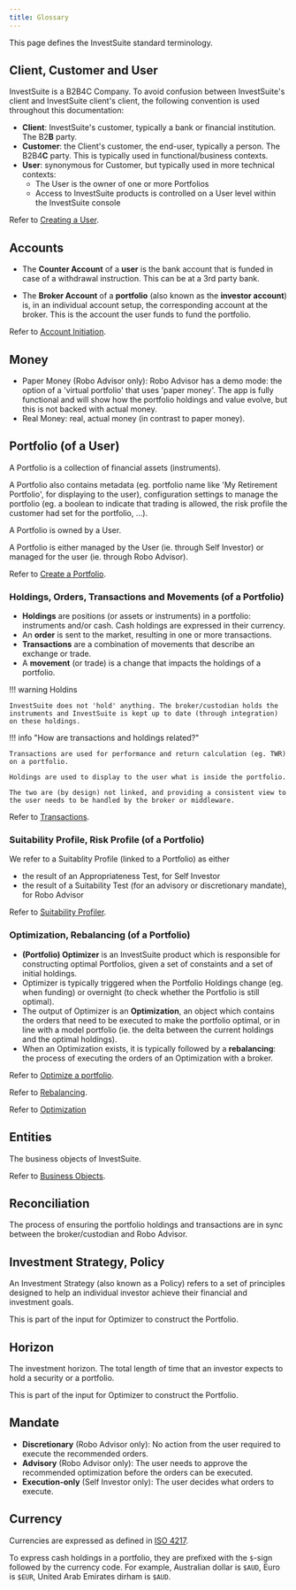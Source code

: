 ```yaml
---
title: Glossary
---
```


This page defines the InvestSuite standard terminology.

## Client, Customer and User
InvestSuite is a B2B4C Company. To avoid confusion between InvestSuite's client and InvestSuite client's client, the following convention is used throughout this documentation:

- **Client**: InvestSuite's customer, typically a bank or financial institution. The B2**B** party.
- **Customer**: the Client's customer, the end-user, typically a person. The B2B4**C** party. This is typically used in functional/business contexts.
- **User**: synonymous for Customer, but typically used in more technical contexts:
    - The User is the owner of one or more Portfolios
    - Access to InvestSuite products is controlled on a User level within the InvestSuite console

Refer to [Creating a User](users.md#create-a-user).

<!-- #### Document
TODO -->

<!-- ### Report
TODO -->

## Accounts
- The **Counter Account** of a **user** is the bank account that is funded in case of a withdrawal instruction. This can be at a 3rd party bank.

- The **Broker Account** of a **portfolio** (also known as the **investor account**) is, in an individual account setup, the corresponding account at the broker. This is the account the user funds to fund the portfolio.

<!-- TODO quid 'investor account' at the bank -->

Refer to [Account Initiation](../common_scenarios/account_initiation.md). 
<!-- TODO -->


## Money
- Paper Money (Robo Advisor only): Robo Advisor has a demo mode: the option of a 'virtual portfolio' that uses 'paper money'. The app is fully functional and will show how the portfolio holdings and value evolve, but this is not backed with actual money.
- Real Money: real, actual money (in contrast to paper money).

## Portfolio (of a User)
A Portfolio is a collection of financial assets (instruments). 

A Portfolio also contains metadata (eg. portfolio name like 'My Retirement Portfolio', for displaying to the user), configuration settings to manage the portfolio (eg. a boolean to indicate that trading is allowed, the risk profile the customer had set for the portfolio, ...).

A Portfolio is owned by a User.

A Portfolio is either managed by the User (ie. through Self Investor) or managed for the user (ie. through Robo Advisor).

Refer to [Create a Portfolio](/common_scenarios/portfolios/#create-a-portfolio).

<!-- Portfolio
Portfolio Stats
:question_mark: not found in InvestSuite API documentation - About 
Contains stats about multiple instruments -->

### Holdings, Orders, Transactions and Movements (of a Portfolio)

<!-- TODO: https://www.investopedia.com/terms/f/financialasset.asp
TODO: https://www.investopedia.com/terms/f/financialinstrument.asp -->

- **Holdings** are positions (or assets or instruments) in a portfolio: instruments and/or cash. Cash holdings are expressed in their currency.
- An **order** is sent to the market, resulting in one or more transactions.
- **Transactions** are a combination of movements that describe an exchange or trade.
- A **movement** (or trade) is a change that impacts the holdings of a portfolio.

!!! warning Holdins

    InvestSuite does not 'hold' anything. The broker/custodian holds the instruments and InvestSuite is kept up to date (through integration) on these holdings.

!!! info "How are transactions and holdings related?"

    Transactions are used for performance and return calculation (eg. TWR) on a portfolio. 

    Holdings are used to display to the user what is inside the portfolio.

    The two are (by design) not linked, and providing a consistent view to the user needs to be handled by the broker or middleware.

<!-- Documentation EOD file storage of transactions in IVS databases - Google Docs -->
<!-- See also [Synchronizing Portfolios](../robo/synchronize_portfolios.md). -->
Refer to [Transactions](transactions.md).

### Suitability Profile, Risk Profile (of a Portfolio)
We refer to a Suitablity Profile (linked to a Portfolio) as either

- the result of an Appropriateness Test, for Self Investor
- the result of a Suitability Test (for an advisory or discretionary mandate), for Robo Advisor

Refer to [Suitability Profiler](../scenarios/suitability_profiler.md).

### Optimization, Rebalancing (of a Portfolio)
- **(Portfolio) Optimizer** is an InvestSuite product which is responsible for constructing optimal Portfolios, given a set of constaints and a set of initial holdings.
- Optimizer is typically triggered when the Portfolio Holdings change (eg. when funding) or overnight (to check whether the Portfolio is still optimal).
- The output of Optimizer is an **Optimization**, an object which contains the orders that need to be executed to make the portfolio optimal, or in line with a model portfolio (ie. the delta between the current holdings and the optimal holdings).
- When an Optimization exists, it is typically followed by a **rebalancing**: the process of executing the orders of an Optimization with a broker.

Refer to [Optimize a portfolio](../common_scenarios/run_optimizer/).

Refer to [Rebalancing](../robo/rebalancing.md).

Refer to [Optimization](../robo/optimization.md)

## Entities
The business objects of InvestSuite.

Refer to [Business Objects](entities.md).

## Reconciliation
The process of ensuring the portfolio holdings and transactions are in sync between the broker/custodian and Robo Advisor.

## Investment Strategy, Policy
An Investment Strategy (also known as a Policy) refers to a set of principles designed to help an individual investor achieve their financial and investment goals.

This is part of the input for Optimizer to construct the Portfolio.

## Horizon
The investment horizon. The total length of time that an investor expects to hold a security or a portfolio.

This is part of the input for Optimizer to construct the Portfolio.

## Mandate

- **Discretionary** (Robo Advisor only): No action from the user required to execute the recommended orders.
- **Advisory** (Robo Advisor only): The user needs to approve the recommended optimization before the orders can be executed.
- **Execution-only** (Self Investor only): The user decides what orders to execute.

## Currency

Currencies are expressed as defined in [ISO 4217](https://en.wikipedia.org/wiki/ISO_4217#List_of_ISO_4217_currency_codes).

To express cash holdings in a portfolio, they are prefixed with the `$`-sign followed by the currency code. For example, Australian dollar is `$AUD`, Euro is `$EUR`, United Arab Emirates dirham is `$AUD`.


<!-- 
Risk profile = the user is assessed to define a suitable risk profile. The risk profile reflects the user’s attitude to risk and therefore the types of financial instruments (and the risks attached to them) that are suitable for them (=investment policy) 

Suitability Profiler = the component that captures all information from a user, to create a suitable portfolio. This includes the risk profile, but also their goal, other preferences, … 

Asset Allocation: the relative distribution between assets, such as stocks, bonds, … of a model portfolio 

Optimizer Run: the process of optimizing a portfolio, including a call to GOE and the subsequent portfolio construction or modification (see Rebalancing) 

Optimization = an object that is the result of an Optimizer Run. It contains information like the orders to execute and goal-related data received from GOE. 


Order orchestration = executing the actual orders with the broker. This is different from rebalancing, where the orders are generated in the InvestSuite system, but no communication with the broker happens yet. This is not in scope for the solution with Franklin Templeton, but will be relevant for Clients that buy the solution.  -->